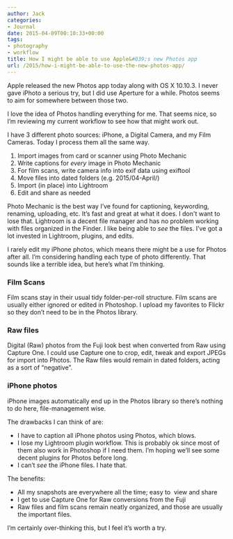 ```yaml
---
author: Jack
categories:
- Journal
date: 2015-04-09T00:10:33+00:00
tags:
- photography
- workflow
title: How I might be able to use Apple&#039;s new Photos app
url: /2015/how-i-might-be-able-to-use-the-new-photos-app/
---
```


Apple released the new Photos app today along with OS X 10.10.3. I never gave iPhoto a serious try, but I did use Aperture for a while. Photos seems to aim for somewhere between those two.

I love the idea of Photos handling everything for me. That seems nice, so I’m reviewing my current workflow to see how that might work out.

I have 3 different photo sources: iPhone, a Digital Camera, and my Film Cameras. Today I process them all the same way.

  1. Import images from card or scanner using Photo Mechanic
  2. Write captions for _every_ image in Photo Mechanic
  3. For film scans, write camera info into exif data using exiftool
  4. Move files into dated folders (e.g. 2015/04-April/)
  5. Import (in place) into Lightroom
  6. Edit and share as needed

Photo Mechanic is the best way I’ve found for captioning, keywording, renaming, uploading, etc. It’s fast and great at what it does. I don't want to lose that. Lightroom is a decent file manager and has no problem working with files organized in the Finder. I like being able to _see_ the files. I’ve got a lot invested in Lightroom, plugins, and edits.

I rarely edit my iPhone photos, which means there might be a use for Photos after all. I’m considering handling each type of photo differently. That sounds like a terrible idea, but here’s what I’m thinking.

### Film Scans

Film scans stay in their usual tidy folder-per-roll structure. Film scans are usually either ignored or edited in Photoshop. I upload my favorites to Flickr so they don’t need to be in the Photos library.

### Raw files

Digital (Raw) photos from the Fuji look best when converted from Raw using Capture One. I could use Capture one to crop, edit, tweak and export JPEGs for import into Photos. The Raw files would remain in dated folders, acting as a sort of “negative”.

### iPhone photos

iPhone images automatically end up in the Photos library so there’s nothing to do here, file-management wise.

The drawbacks I can think of are:

  * I have to caption all iPhone photos using Photos, which blows.
  * I lose my Lightroom plugin workflow. This is probably ok since most of them also work in Photoshop if I need them. I’m hoping we’ll see some decent plugins for Photos before long.
  * I can’t _see_ the iPhone files. I hate that.

The benefits:

  * All my snapshots are everywhere all the time; easy to  view and share
  * I get to use Capture One for Raw conversions from the Fuji
  * Raw files and film scans remain neatly organized, and those are usually the important files.

I’m certainly over-thinking this, but I feel it’s worth a try.